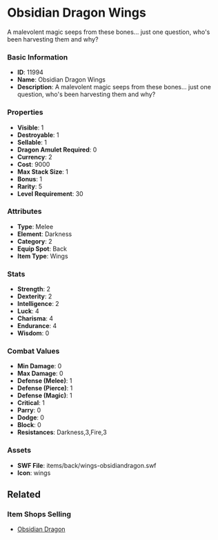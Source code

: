 # Obsidian Dragon Wings

A malevolent magic seeps from these bones... just one question, who's been harvesting them and why?

### Basic Information

- **ID**: 11994
- **Name**: Obsidian Dragon Wings
- **Description**: A malevolent magic seeps from these bones... just one question, who&#039;s been harvesting them and why?

### Properties

- **Visible**: 1
- **Destroyable**: 1
- **Sellable**: 1
- **Dragon Amulet Required**: 0
- **Currency**: 2
- **Cost**: 9000
- **Max Stack Size**: 1
- **Bonus**: 1
- **Rarity**: 5
- **Level Requirement**: 30

### Attributes

- **Type**: Melee
- **Element**: Darkness
- **Category**: 2
- **Equip Spot**: Back
- **Item Type**: Wings

### Stats

- **Strength**: 2
- **Dexterity**: 2
- **Intelligence**: 2
- **Luck**: 4
- **Charisma**: 4
- **Endurance**: 4
- **Wisdom**: 0

### Combat Values

- **Min Damage**: 0
- **Max Damage**: 0
- **Defense (Melee)**: 1
- **Defense (Pierce)**: 1
- **Defense (Magic)**: 1
- **Critical**: 1
- **Parry**: 0
- **Dodge**: 0
- **Block**: 0
- **Resistances**: Darkness,3,Fire,3

### Assets

- **SWF File**: items/back/wings-obsidiandragon.swf
- **Icon**: wings

## Related

### Item Shops Selling

- [Obsidian Dragon](../item-shops/405-obsidian-dragon.md)

